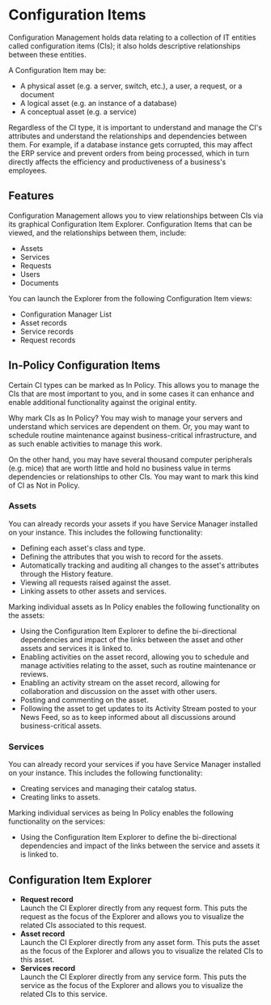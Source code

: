 # Configuration Items
Configuration Management holds data relating to a collection of IT entities called configuration items (CIs); it also holds descriptive relationships between these entities.

A Configuration Item may be:

* A physical asset (e.g. a server, switch, etc.), a user, a request, or a document
* A logical asset (e.g. an instance of a database)
* A conceptual asset (e.g. a service)

Regardless of the CI type, it is important to understand and manage the CI's attributes and understand the relationships and dependencies between them. For example, if a database instance gets corrupted, this may affect the ERP service and prevent orders from being processed, which in turn directly affects the efficiency and productiveness of a business's employees.

## Features
Configuration Management allows you to view relationships between CIs via its graphical Configuration Item Explorer. Configuration Items that can be viewed, and the relationships between them, include:

* Assets
* Services
* Requests
* Users
* Documents

You can launch the Explorer from the following Configuration Item views:

* Configuration Manager List
* Asset records
* Service records
* Request records

## In-Policy Configuration Items
Certain CI types can be marked as In Policy. This allows you to manage the CIs that are most important to you, and in some cases it can enhance and enable additional functionality against the original entity.

Why mark CIs as In Policy? You may wish to manage your servers and understand which services are dependent on them. Or, you may want to schedule routine maintenance against business-critical infrastructure, and as such enable activities to manage this work.

On the other hand, you may have several thousand computer peripherals (e.g. mice) that are worth little and hold no business value in terms dependencies or relationships to other CIs. You may want to mark this kind of CI as Not in Policy.

### Assets
You can already records your assets if you have Service Manager installed on your instance. This includes the following functionality:
* Defining each asset's class and type.
* Defining the attributes that you wish to record for the assets.
* Automatically tracking and auditing all changes to the asset's attributes through the History feature.
* Viewing all requests raised against the asset.
* Linking assets to other assets and services.

Marking individual assets as In Policy enables the following functionality on the assets:

* Using the Configuration Item Explorer to define the bi-directional dependencies and impact of the links between the asset and other assets and services it is linked to.
* Enabling activities on the asset record, allowing you to schedule and manage activities relating to the asset, such as routine maintenance or reviews.
* Enabling an activity stream on the asset record, allowing for collaboration and discussion on the asset with other users.
* Posting and commenting on the asset.
* Following the asset to get updates to its Activity Stream posted to your News Feed, so as to keep informed about all discussions around business-critical assets.

### Services
You can already record your services if you have Service Manager installed on your instance. This includes the following functionality:

* Creating services and managing their catalog status.
* Creating links to assets.

Marking individual services as being In Policy enables the following functionality on the services:
* Using the Configuration Item Explorer to define the bi-directional dependencies and impact of the links between the service and assets it is linked to.

## Configuration Item Explorer
* **Request record**<br>Launch the CI Explorer directly from any request form. This puts the request as the focus of the Explorer and allows you to visualize the related CIs associated to this request.
* **Asset record**<br>Launch the CI Explorer directly from any asset form. This puts the asset as the focus of the Explorer and allows you to visualize the related CIs to this asset.
* **Services record**<br>Launch the CI Explorer directly from any service form. This puts the service as the focus of the Explorer and allows you to visualize the related CIs to this service.